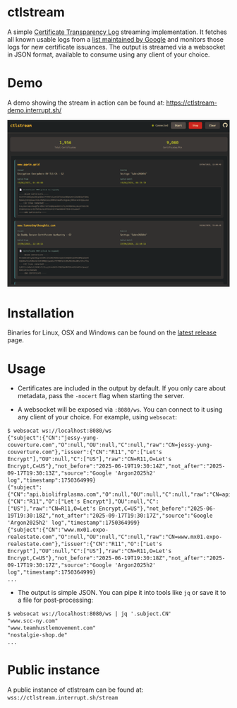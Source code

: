 # ctlstream

A simple [Certificate Transparency Log](https://en.wikipedia.org/wiki/Certificate_Transparency) streaming implementation. It fetches all known usable logs from a [list maintained by Google](https://www.gstatic.com/ct/log_list/v3/all_logs_list.json) and monitors those logs for new certificate issuances. The output is streamed via a websocket in JSON format, available to consume using any client of your choice.

# Demo

A demo showing the stream in action can be found at: https://ctlstream-demo.interrupt.sh/

![ctlstream demo](res/demo.png "ctlstream demo")

# Installation

Binaries for Linux, OSX and Windows can be found on the [latest release](https://github.com/thoaid/ctlstream/releases/latest) page. 

# Usage

* Certificates are included in the output by default. If you only care about metadata, pass the `-nocert` flag when starting the server.

* A websocket will be exposed via `:8080/ws`. You can connect to it using any client of your choice. For example, using `websocat`:

```
$ websocat ws://localhost:8080/ws
{"subject":{"CN":"jessy-yung-couverture.com","O":null,"OU":null,"C":null,"raw":"CN=jessy-yung-couverture.com"},"issuer":{"CN":"R11","O":["Let's Encrypt"],"OU":null,"C":["US"],"raw":"CN=R11,O=Let's Encrypt,C=US"},"not_before":"2025-06-19T19:30:14Z","not_after":"2025-09-17T19:30:13Z","source":"Google 'Argon2025h2' log","timestamp":1750364999}
{"subject":{"CN":"api.biolifrplasma.com","O":null,"OU":null,"C":null,"raw":"CN=api.biolifrplasma.com"},"issuer":{"CN":"R11","O":["Let's Encrypt"],"OU":null,"C":["US"],"raw":"CN=R11,O=Let's Encrypt,C=US"},"not_before":"2025-06-19T19:30:18Z","not_after":"2025-09-17T19:30:17Z","source":"Google 'Argon2025h2' log","timestamp":1750364999}
{"subject":{"CN":"www.mx01.expo-realestate.com","O":null,"OU":null,"C":null,"raw":"CN=www.mx01.expo-realestate.com"},"issuer":{"CN":"R11","O":["Let's Encrypt"],"OU":null,"C":["US"],"raw":"CN=R11,O=Let's Encrypt,C=US"},"not_before":"2025-06-19T19:30:18Z","not_after":"2025-09-17T19:30:17Z","source":"Google 'Argon2025h2' log","timestamp":1750364999}
...
```

* The output is simple JSON. You can pipe it into tools like `jq` or save it to a file for post-processing:

```
$ websocat ws://localhost:8080/ws | jq '.subject.CN'
"www.scc-ny.com"
"www.teamhustlemovement.com"
"nostalgie-shop.de"
...
```

# Public instance

A public instance of ctlstream can be found at: `wss://ctlstream.interrupt.sh/stream`